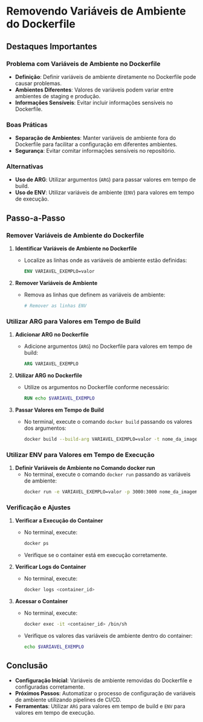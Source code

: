 # Removendo Variáveis de Ambiente do Dockerfile

## Destaques Importantes

### Problema com Variáveis de Ambiente no Dockerfile

- **Definição**: Definir variáveis de ambiente diretamente no Dockerfile pode causar problemas.
- **Ambientes Diferentes**: Valores de variáveis podem variar entre ambientes de staging e produção.
- **Informações Sensíveis**: Evitar incluir informações sensíveis no Dockerfile.

### Boas Práticas

- **Separação de Ambientes**: Manter variáveis de ambiente fora do Dockerfile para facilitar a configuração em diferentes ambientes.
- **Segurança**: Evitar comitar informações sensíveis no repositório.

### Alternativas

- **Uso de ARG**: Utilizar argumentos (`ARG`) para passar valores em tempo de build.
- **Uso de ENV**: Utilizar variáveis de ambiente (`ENV`) para valores em tempo de execução.

## Passo-a-Passo

### Remover Variáveis de Ambiente do Dockerfile

1. **Identificar Variáveis de Ambiente no Dockerfile**

   - Localize as linhas onde as variáveis de ambiente estão definidas:
     ```dockerfile
     ENV VARIAVEL_EXEMPLO=valor
     ```

2. **Remover Variáveis de Ambiente**
   - Remova as linhas que definem as variáveis de ambiente:
     ```dockerfile
     # Remover as linhas ENV
     ```

### Utilizar ARG para Valores em Tempo de Build

1. **Adicionar ARG no Dockerfile**

   - Adicione argumentos (`ARG`) no Dockerfile para valores em tempo de build:
     ```dockerfile
     ARG VARIAVEL_EXEMPLO
     ```

2. **Utilizar ARG no Dockerfile**

   - Utilize os argumentos no Dockerfile conforme necessário:
     ```dockerfile
     RUN echo $VARIAVEL_EXEMPLO
     ```

3. **Passar Valores em Tempo de Build**
   - No terminal, execute o comando `docker build` passando os valores dos argumentos:
     ```sh
     docker build --build-arg VARIAVEL_EXEMPLO=valor -t nome_da_imagem .
     ```

### Utilizar ENV para Valores em Tempo de Execução

1. **Definir Variáveis de Ambiente no Comando docker run**
   - No terminal, execute o comando `docker run` passando as variáveis de ambiente:
     ```sh
     docker run -e VARIAVEL_EXEMPLO=valor -p 3000:3000 nome_da_imagem
     ```

### Verificação e Ajustes

1. **Verificar a Execução do Container**

   - No terminal, execute:
     ```sh
     docker ps
     ```
   - Verifique se o container está em execução corretamente.

2. **Verificar Logs do Container**

   - No terminal, execute:
     ```sh
     docker logs <container_id>
     ```

3. **Acessar o Container**
   - No terminal, execute:
     ```sh
     docker exec -it <container_id> /bin/sh
     ```
   - Verifique os valores das variáveis de ambiente dentro do container:
     ```sh
     echo $VARIAVEL_EXEMPLO
     ```

## Conclusão

- **Configuração Inicial**: Variáveis de ambiente removidas do Dockerfile e configuradas corretamente.
- **Próximos Passos**: Automatizar o processo de configuração de variáveis de ambiente utilizando pipelines de CI/CD.
- **Ferramentas**: Utilizar `ARG` para valores em tempo de build e `ENV` para valores em tempo de execução.
